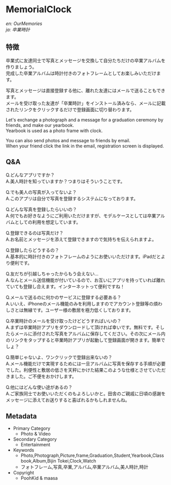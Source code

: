 # MemorialClock
*en: OurMemories*  
*ja: 卒業時計*

## 特徴
卒業式に友達同士で写真とメッセージを交換して自分たちだけの卒業アルバムを作りましょう。  
完成した卒業アルバムは時計付きのフォトフレームとしてお楽しみいただけます。

写真とメッセージは直接登録する他に、離れた友達にはメールで送ることもできます。  
メールを受け取った友達が「卒業時計」をインストール済みなら、メールに記載されたリンクをクリックするだけで登録画面に切り替わります。

Let's exchange a photograph and a message for a graduation ceremony by friends, and make our yearbook.  
Yearbook is used as a photo frame with clock.

You can also send photos and message to friends by email.  
When your friend click the link in the email, registration screen is displayed.

## Q&A
Q.どんなアプリですか？  
A.美人時計を知っていますか？つまりはそういうことです。

Q.でも美人の写真が入ってないよ？  
A.このアプリは自分で写真を登録するシステムになっております。

Q.どんな写真を登録したらいいの？  
A.何でもお好きなようにご利用いただけますが、モデルケースとしては卒業アルバムとしての利用を想定しています。

Q.登録できるのは写真だけ？  
A.お名前とメッセージを添えて登録できますので気持ちを伝えられますよ。

Q.登録したらどうするの？  
A.基本的に時計付きのフォトフレームのようにお使いいただけます。iPadだとより便利です。

Q.友だちが引越しちゃったからもう会えない…  
A.なんとメール送信機能が付いているので、お互いにアプリを持っていれば離れていても登録し合えます。インターネットって便利ですね！

Q.メールで送るのに何かのサービスに登録する必要ある？  
A.いいえ、iPhoneのメール機能のみを利用しますのでアカウント登録等の煩わしさとは無縁です。ユーザー様の敷居を極力低くしております。

Q.卒業時計のメールを受け取ったけどどうすればいいの？  
A.まずは卒業時計アプリをダウンロードして頂ければ幸いです。無料です。そしたらメールに添付された写真をアルバムに保存してください。その次にメール内のリンクをタップすると卒業時計アプリが起動して登録画面が開きます。簡単でしょ？

Q.簡単じゃないよ、ワンクリックで登録出来ないの？  
A.メール機能だけで実現するためには一旦アルバムに写真を保存する手順が必要でした。利便性と敷居の低さを天秤にかけた結果このような仕様とさせていただきました。ご不便をおかけします。

Q.他にはどんな使い途があるの？  
A.ご家族同士でお使いいただくのもよろしいかと。田舎のご親戚に日頃の感謝をメッセージに添えてお送りすると喜ばれるかもしれませんね。

## Metadata
+ Primary Category
    + Photo & Video
+ Secondary Category
    + Entertainment
+ Keywords
    + Photo,Photograph,Picture,frame,Graduation,Student,Yearbook,Classbook,Album,Bijin Tokei,Clock,Watch
    + フォトフレーム,写真,卒業,アルバム,卒業アルバム,美人時計,時計
+ Copyright
    + PoohKid & maasa